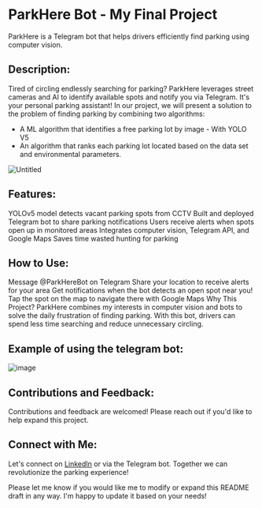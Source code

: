 

# ParkHere Bot - My Final Project
ParkHere is a Telegram bot that helps drivers efficiently find parking using computer vision.

## Description:
Tired of circling endlessly searching for parking? ParkHere leverages street cameras and AI to identify available spots and notify you via Telegram. It's your personal parking assistant!
In our project, we will present a solution to the problem of finding parking by combining two algorithms:

- A ML algorithm that identifies a free parking lot by image - With YOLO V5
- An algorithm that ranks each parking lot located based on the data set and environmental parameters.
 
 
![Untitled](https://user-images.githubusercontent.com/12784722/232392814-9e896d05-69f8-47ba-a443-eb44d05c8029.jpg)
 
 
## Features:
YOLOv5 model detects vacant parking spots from CCTV
Built and deployed Telegram bot to share parking notifications
Users receive alerts when spots open up in monitored areas
Integrates computer vision, Telegram API, and Google Maps
Saves time wasted hunting for parking

## How to Use: 
Message @ParkHereBot on Telegram
Share your location to receive alerts for your area
Get notifications when the bot detects an open spot near you!
Tap the spot on the map to navigate there with Google Maps
Why This Project?
ParkHere combines my interests in computer vision and bots to solve the daily frustration of finding parking. With this bot, drivers can spend less time searching and reduce unnecessary circling.


## Example of using the telegram bot:

![image](https://github.com/talco318/ParkHere_FinalProject/assets/12784722/d3557c93-65c9-48f2-ab22-6001bc08201e)



## Contributions and Feedback: 
Contributions and feedback are welcomed! Please reach out if you'd like to help expand this project.

## Connect with Me: 
Let's connect on [LinkedIn](https://www.linkedin.com/in/talco318/ "Tal Cohen in LinkedIn") or via the Telegram bot. Together we can revolutionize the parking experience!

Please let me know if you would like me to modify or expand this README draft in any way. I'm happy to update it based on your needs!
